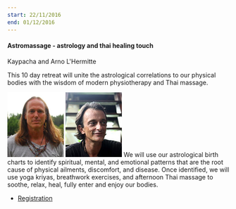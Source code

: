 ```yaml
---
start: 22/11/2016
end: 01/12/2016
---
```


#### Astromassage - astrology and thai healing touch

Kaypacha and Arno L&#39;Hermitte

This 10 day retreat will unite the astrological correlations to our physical bodies with the wisdom of modern physiotherapy and Thai massage.

<p>
<img src="assets/img/teachers/kaypacha.jpg" />
<img src="assets/img/teachers/arno.jpg" />
<span>We will use our astrological birth charts to identify spiritual, mental, and emotional patterns that are the root cause of physical ailments, discomfort, and disease.</span> <span>Once identified, we will use yoga kriyas, breathwork exercises, and afternoon Thai massage to soothe, relax, heal, fully enter and enjoy our bodies.</span>
</p>

* [Registration](http://newparadigmastrology.com/november-20-december-2-2016-the-bambou-island-laos/)
